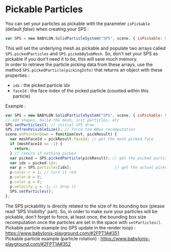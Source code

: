 # Pickable Particles

You can set your particles as pickable with the parameter `isPickable` (default _false_) when creating your SPS :

```javascript
var SPS = new BABYLON.SolidParticleSystem("SPS", scene, { isPickable: true });
```

This will set the underlying mesh as pickable and populate two arrays called `SPS.pickedParticles` and `SPS.pickebBySubMesh`. So, don't set your SPS as pickable if you don't need it to be, this will save much memory.  
In order to retrieve the particle picking data from these arrays, use the method `SPS.pickedParticle(pickingInfo)` that returns an object with these properties :

- `idx` : the picked particle idx
- `faceId` : the face index of the picked particle (counted within this particle)

Example :

```javascript
var SPS = new BABYLON.SolidParticleSystem("SPS", scene, { isPickable: true });
// add shapes, build the mesh, init particles, etc
SPS.setParticles(); // initial SPS draw
SPS.refreshVisibleSize(); // force the BBox recomputation
scene.onPointerDown = function(evt, pickResult) {
  var meshFaceId = pickResult.faceId; // get the mesh picked face
  if (meshFaceId == -1) {
    return;
  } // return if nothing picked
  var picked = SPS.pickedParticle(pickResult); // get the picked particle data : idx and faceId
  var idx = picked.idx;                         
  var p = SPS.particles[idx];                   // get the actual picked particle
  p.color.r = 1; // turn it red
  p.color.b = 0;
  p.color.g = 0;
  p.velocity.y = -1; // drop it
  SPS.setParticles();
};
```

The SPS pickability is directly related to the size of its bounding box (please read 'SPS Visibility' part). So, in order to make sure your particles will be pickable, don't forget to force, at least once, the bounding box size recomputation once the particles are set in the space with `setParticles()`.  
Pickable particle example (no SPS update in the render loop) : https://www.babylonjs-playground.com/#2FPT1A#351    
Pickable particle example (particle rotation) : https://www.babylonjs-playground.com/#2FPT1A#352  